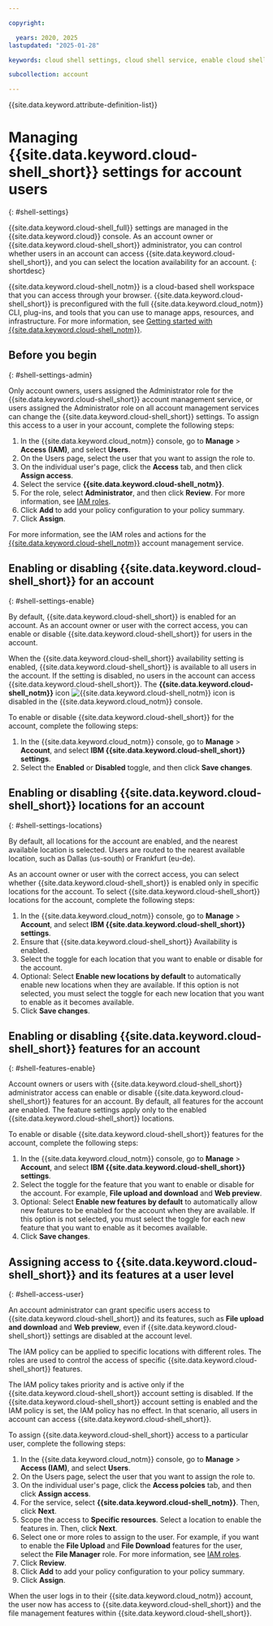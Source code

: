 ```yaml
---

copyright:

  years: 2020, 2025
lastupdated: "2025-01-28"

keywords: cloud shell settings, cloud shell service, enable cloud shell, disable cloud shell, cloud shell locations, cloud shell access, cloud shell iam, cloud shell role, cloud shell administrator, cloud shell service

subcollection: account

---
```


{{site.data.keyword.attribute-definition-list}}

# Managing {{site.data.keyword.cloud-shell_short}} settings for account users
{: #shell-settings}

{{site.data.keyword.cloud-shell_full}} settings are managed in the {{site.data.keyword.cloud}} console. As an account owner or {{site.data.keyword.cloud-shell_short}} administrator, you can control whether users in an account can access {{site.data.keyword.cloud-shell_short}}, and you can select the location availability for an account.
{: shortdesc}

{{site.data.keyword.cloud-shell_notm}} is a cloud-based shell workspace that you can access through your browser. {{site.data.keyword.cloud-shell_short}} is preconfigured with the full {{site.data.keyword.cloud_notm}} CLI, plug-ins, and tools that you can use to manage apps, resources, and infrastructure. For more information, see [Getting started with {{site.data.keyword.cloud-shell_notm}}](/docs/cloud-shell?topic=cloud-shell-getting-started).

## Before you begin
{: #shell-settings-admin}

Only account owners, users assigned the Administrator role for the {{site.data.keyword.cloud-shell_short}} account management service, or users assigned the Administrator role on all account management services can change the {{site.data.keyword.cloud-shell_short}} settings. To assign this access to a user in your account, complete the following steps:

1. In the {{site.data.keyword.cloud_notm}} console, go to **Manage** > **Access (IAM)**, and select **Users**.
2. On the Users page, select the user that you want to assign the role to.
3. On the individual user's page, click the **Access** tab, and then click **Assign access**.
4. Select the service **{{site.data.keyword.cloud-shell_notm}}**.
5. For the role, select **Administrator**, and then click **Review**. For more information, see [IAM roles](/docs/account?topic=account-userroles#iamusermanrol).
6. Click **Add** to add your policy configuration to your policy summary.
7. Click **Assign**.

For more information, see the IAM roles and actions for the [{{site.data.keyword.cloud-shell_notm}}](/docs/account?topic=account-account-services&interface=ui#account-management-actions-roles) account management service.

## Enabling or disabling {{site.data.keyword.cloud-shell_short}} for an account
{: #shell-settings-enable}

By default, {{site.data.keyword.cloud-shell_short}} is enabled for an account. As an account owner or user with the correct access, you can enable or disable {{site.data.keyword.cloud-shell_short}} for users in the account.

When the {{site.data.keyword.cloud-shell_short}} availability setting is enabled, {{site.data.keyword.cloud-shell_short}} is available to all users in the account. If the setting is disabled, no users in the account can access {{site.data.keyword.cloud-shell_short}}. The **{{site.data.keyword.cloud-shell_notm}}** icon ![{{site.data.keyword.cloud-shell_notm}} icon](../icons/terminal-cloud-shell.svg "IBM Cloud Shell") is disabled in the {{site.data.keyword.cloud_notm}} console.

To enable or disable {{site.data.keyword.cloud-shell_short}} for the account, complete the following steps:

1. In the {{site.data.keyword.cloud_notm}} console, go to **Manage** > **Account**, and select **IBM {{site.data.keyword.cloud-shell_short}} settings**.
2. Select the **Enabled** or **Disabled** toggle, and then click **Save changes**.

## Enabling or disabling {{site.data.keyword.cloud-shell_short}} locations for an account
{: #shell-settings-locations}

By default, all locations for the account are enabled, and the nearest available location is selected. Users are routed to the nearest available location, such as Dallas (us-south) or Frankfurt (eu-de).

As an account owner or user with the correct access, you can select whether {{site.data.keyword.cloud-shell_short}} is enabled only in specific locations for the account. To select {{site.data.keyword.cloud-shell_short}} locations for the account, complete the following steps:

1. In the {{site.data.keyword.cloud_notm}} console, go to **Manage** > **Account**, and select **IBM {{site.data.keyword.cloud-shell_short}} settings**.
2. Ensure that {{site.data.keyword.cloud-shell_short}} Availability is enabled.
3. Select the toggle for each location that you want to enable or disable for the account.
4. Optional: Select **Enable new locations by default** to automatically enable new locations when they are available. If this option is not selected, you must select the toggle for each new location that you want to enable as it becomes available.
5. Click **Save changes**.

## Enabling or disabling {{site.data.keyword.cloud-shell_short}} features for an account
{: #shell-features-enable}

Account owners or users with {{site.data.keyword.cloud-shell_short}} administrator access can enable or disable {{site.data.keyword.cloud-shell_short}} features for an account. By default, all features for the account are enabled. The feature settings apply only to the enabled {{site.data.keyword.cloud-shell_short}} locations.

To enable or disable {{site.data.keyword.cloud-shell_short}} features for the account, complete the following steps:

1. In the {{site.data.keyword.cloud_notm}} console, go to **Manage** > **Account**, and select **IBM {{site.data.keyword.cloud-shell_short}} settings**.
2. Select the toggle for the feature that you want to enable or disable for the account. For example, **File upload and download** and **Web preview**.
3. Optional: Select **Enable new features by default** to automatically allow new features to be enabled for the account when they are available. If this option is not selected, you must select the toggle for each new feature that you want to enable as it becomes available.
4. Click **Save changes**.

## Assigning access to {{site.data.keyword.cloud-shell_short}} and its features at a user level
{: #shell-access-user}

An account administrator can grant specific users access to {{site.data.keyword.cloud-shell_short}} and its features, such as **File upload and download** and **Web preview**, even if {{site.data.keyword.cloud-shell_short}} settings are disabled at the account level.

The IAM policy can be applied to specific locations with different roles. The roles are used to control the access of specific {{site.data.keyword.cloud-shell_short}} features.

The IAM policy takes priority and is active only if the {{site.data.keyword.cloud-shell_short}} account setting is disabled. If the {{site.data.keyword.cloud-shell_short}} account setting is enabled and the IAM policy is set, the IAM policy has no effect. In that scenario, all users in account can access {{site.data.keyword.cloud-shell_short}}.

To assign {{site.data.keyword.cloud-shell_short}} access to a particular user, complete the following steps:

1. In the {{site.data.keyword.cloud_notm}} console, go to **Manage** > **Access (IAM)**, and select **Users**.
2. On the Users page, select the user that you want to assign the role to.
3. On the individual user's page, click the **Access polcies** tab, and then click **Assign access**.
4. For the service, select **{{site.data.keyword.cloud-shell_notm}}**. Then, click **Next**.
5. Scope the access to **Specific resources**. Select a location to enable the features in. Then, click **Next**.
6. Select one or more roles to assign to the user. For example, if you want to enable the **File Upload** and **File Download** features for the user, select the **File Manager** role. For more information, see [IAM roles](/docs/account?topic=account-userroles#iamusermanrol).
7. Click **Review**.
8. Click **Add** to add your policy configuration to your policy summary.
9. Click **Assign**.

When the user logs in to their {{site.data.keyword.cloud_notm}} account, the user now has access to {{site.data.keyword.cloud-shell_short}} and the file management features within {{site.data.keyword.cloud-shell_short}}.
